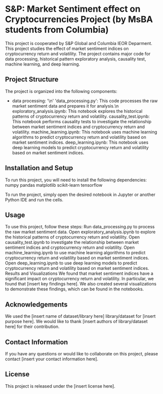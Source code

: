 # S&P: Market Sentiment effect on Cryptocurrencies Project (by MsBA students from Columbia)
This project is cooperated by S&amp;P Global and Columbia IEOR Deparment.
This project studies the effect of market sentiment indices on cryptocurrency return and volatility. The project contains major code for data processing, historical pattern exploratory analysis, causality test, machine learning, and deep learning.

## Project Structure
The project is organized into the following components:

- data processing: '\n'
'data_processing.py': This code processes the raw market sentiment data and prepares it for analysis.\n
exploratory_analysis.ipynb: This notebook explores the historical patterns of cryptocurrency return and volatility.
causality_test.ipynb: This notebook performs causality tests to investigate the relationship between market sentiment indices and cryptocurrency return and volatility.
machine_learning.ipynb: This notebook uses machine learning algorithms to predict cryptocurrency return and volatility based on market sentiment indices.
deep_learning.ipynb: This notebook uses deep learning models to predict cryptocurrency return and volatility based on market sentiment indices.

## Installation and Setup
To run this project, you will need to install the following dependencies:
numpy
pandas
matplotlib
scikit-learn
tensorflow

To run the project, simply open the desired notebook in Jupyter or another Python IDE and run the cells.

## Usage
To use this project, follow these steps:
Run data_processing.py to process the raw market sentiment data.
Open exploratory_analysis.ipynb to explore the historical patterns of cryptocurrency return and volatility.
Open causality_test.ipynb to investigate the relationship between market sentiment indices and cryptocurrency return and volatility.
Open machine_learning.ipynb to use machine learning algorithms to predict cryptocurrency return and volatility based on market sentiment indices.
Open deep_learning.ipynb to use deep learning models to predict cryptocurrency return and volatility based on market sentiment indices.
Results and Visualizations
We found that market sentiment indices have a significant impact on cryptocurrency return and volatility. In particular, we found that [insert key findings here]. We also created several visualizations to demonstrate these findings, which can be found in the notebooks.

## Acknowledgements
We used the [insert name of dataset/library here] library/dataset for [insert purpose here]. We would like to thank [insert authors of library/dataset here] for their contribution.

## Contact Information
If you have any questions or would like to collaborate on this project, please contact [insert your contact information here].

## License
This project is released under the [insert license here].
